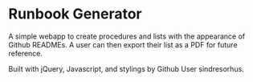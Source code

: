 # Runbook Generator
A simple webapp to create procedures and lists with the appearance of Github READMEs. 
A user can then export their list as a PDF for future reference.

Built with jQuery, Javascript, and stylings by Github User sindresorhus.
